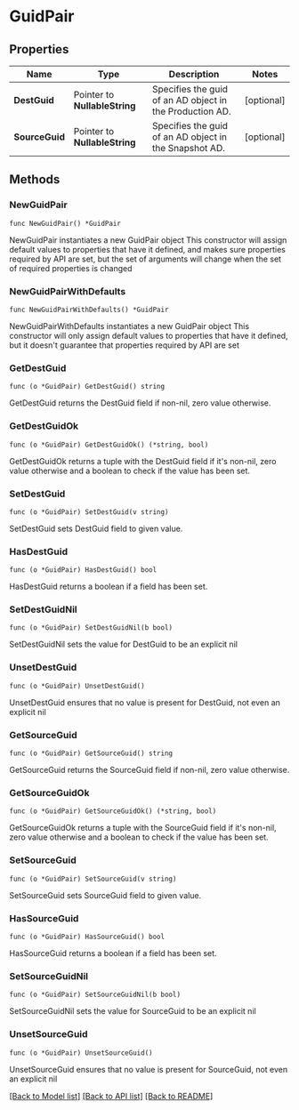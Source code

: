 # GuidPair

## Properties

Name | Type | Description | Notes
------------ | ------------- | ------------- | -------------
**DestGuid** | Pointer to **NullableString** | Specifies the guid of an AD object in the Production AD. | [optional] 
**SourceGuid** | Pointer to **NullableString** | Specifies the guid of an AD object in the Snapshot AD. | [optional] 

## Methods

### NewGuidPair

`func NewGuidPair() *GuidPair`

NewGuidPair instantiates a new GuidPair object
This constructor will assign default values to properties that have it defined,
and makes sure properties required by API are set, but the set of arguments
will change when the set of required properties is changed

### NewGuidPairWithDefaults

`func NewGuidPairWithDefaults() *GuidPair`

NewGuidPairWithDefaults instantiates a new GuidPair object
This constructor will only assign default values to properties that have it defined,
but it doesn't guarantee that properties required by API are set

### GetDestGuid

`func (o *GuidPair) GetDestGuid() string`

GetDestGuid returns the DestGuid field if non-nil, zero value otherwise.

### GetDestGuidOk

`func (o *GuidPair) GetDestGuidOk() (*string, bool)`

GetDestGuidOk returns a tuple with the DestGuid field if it's non-nil, zero value otherwise
and a boolean to check if the value has been set.

### SetDestGuid

`func (o *GuidPair) SetDestGuid(v string)`

SetDestGuid sets DestGuid field to given value.

### HasDestGuid

`func (o *GuidPair) HasDestGuid() bool`

HasDestGuid returns a boolean if a field has been set.

### SetDestGuidNil

`func (o *GuidPair) SetDestGuidNil(b bool)`

 SetDestGuidNil sets the value for DestGuid to be an explicit nil

### UnsetDestGuid
`func (o *GuidPair) UnsetDestGuid()`

UnsetDestGuid ensures that no value is present for DestGuid, not even an explicit nil
### GetSourceGuid

`func (o *GuidPair) GetSourceGuid() string`

GetSourceGuid returns the SourceGuid field if non-nil, zero value otherwise.

### GetSourceGuidOk

`func (o *GuidPair) GetSourceGuidOk() (*string, bool)`

GetSourceGuidOk returns a tuple with the SourceGuid field if it's non-nil, zero value otherwise
and a boolean to check if the value has been set.

### SetSourceGuid

`func (o *GuidPair) SetSourceGuid(v string)`

SetSourceGuid sets SourceGuid field to given value.

### HasSourceGuid

`func (o *GuidPair) HasSourceGuid() bool`

HasSourceGuid returns a boolean if a field has been set.

### SetSourceGuidNil

`func (o *GuidPair) SetSourceGuidNil(b bool)`

 SetSourceGuidNil sets the value for SourceGuid to be an explicit nil

### UnsetSourceGuid
`func (o *GuidPair) UnsetSourceGuid()`

UnsetSourceGuid ensures that no value is present for SourceGuid, not even an explicit nil

[[Back to Model list]](../README.md#documentation-for-models) [[Back to API list]](../README.md#documentation-for-api-endpoints) [[Back to README]](../README.md)


